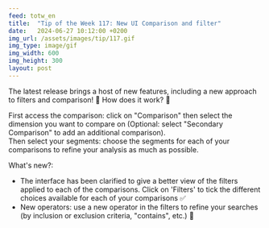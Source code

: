 ```yaml
---
feed: totw_en
title:  "Tip of the Week 117: New UI Comparison and filter"
date:   2024-06-27 10:12:00 +0200
img_url: /assets/images/tip/117.gif
img_type: image/gif
img_width: 600
img_height: 300
layout: post
---
```


The latest release brings a host of new features, including a new approach to filters and comparison! 🎉
How does it work? 🤔  

First access the comparison: click on "Comparison" then select the dimension you want to compare on (Optional: select "Secondary Comparison" to add an additional comparison).  
Then select your segments: choose the segments for each of your comparisons to refine your analysis as much as possible.  

What's new?:
  * The interface has been clarified to give a better view of the filters applied to each of the comparisons. Click on 'Filters' to tick the different choices available for each of your comparisons ✅
  * New operators: use a new operator in the filters to refine your searches (by inclusion or exclusion criteria, "contains", etc.) 🎯
